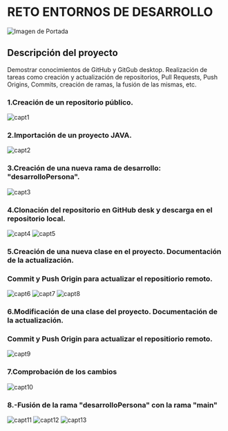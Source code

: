 
# RETO ENTORNOS DE DESARROLLO
![Imagen de Portada](UAX.jpg)
## Descripción del proyecto
Demostrar conocimientos de GitHub y GitGub desktop. Realización de tareas como
creación y actualización de repositorios, Pull Requests, Push Origins, Commits,
creación de ramas, la fusión de las mismas, etc.
### 1.Creación de un repositorio público.
![capt1](reto2/capt1.jpg)

### 2.Importación de un proyecto JAVA.
![capt2](reto2/capt2.jpg)
### 3.Creación de una nueva rama de desarrollo: "desarrolloPersona".
![capt3](reto2/capt3.jpg)
### 4.Clonación del repositorio en GitHub desk y descarga en el repositorio local.
![capt4](reto2/capt4.jpg)
![capt5](reto2/capt5.jpg)

### 5.Creación de una nueva clase en el proyecto. Documentación de la actualización.
### Commit y Push Origin para actualizar el repositiorio remoto.
![capt6](reto2/capt6.jpg)
![capt7](reto2/capt7.jpg)
![capt8](reto2/capt8.jpg)

### 6.Modificación de una clase del proyecto. Documentación de la actualización.
### Commit y Push Origin para actualizar el repositiorio remoto.
![capt9](reto2/capt9.jpg)
### 7.Comprobación de los cambios
![capt10](reto2/capt10.jpg)

### 8.-Fusión de la rama "desarrolloPersona" con la rama "main" 
![capt11](reto2/capt11.jpg)
![capt12](reto2/capt12.jpg)
![capt13](reto2/capt13.jpg)


